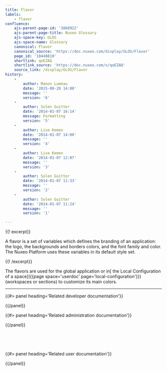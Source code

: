 ```yaml
---
title: Flavor
labels:
    - flavor
confluence:
    ajs-parent-page-id: '3868922'
    ajs-parent-page-title: Nuxeo Glossary
    ajs-space-key: GLOS
    ajs-space-name: Glossary
    canonical: Flavor
    canonical_source: 'https://doc.nuxeo.com/display/GLOS/Flavor'
    page_id: '18448810'
    shortlink: qoEZAQ
    shortlink_source: 'https://doc.nuxeo.com/x/qoEZAQ'
    source_link: /display/GLOS/Flavor
history:
    - 
        author: Manon Lumeau
        date: '2015-08-28 14:08'
        message: ''
        version: '6'
    - 
        author: Solen Guitter
        date: '2014-01-07 16:14'
        message: Formatting
        version: '5'
    - 
        author: Lise Kemen
        date: '2014-01-07 14:00'
        message: ''
        version: '4'
    - 
        author: Lise Kemen
        date: '2014-01-07 12:07'
        message: ''
        version: '3'
    - 
        author: Solen Guitter
        date: '2014-01-07 11:33'
        message: ''
        version: '2'
    - 
        author: Solen Guitter
        date: '2014-01-07 11:24'
        message: ''
        version: '1'

---
```

{{! excerpt}}

A flavor is a set of variables which defines the branding of an application: the logo, the backgrounds and borders colors, and the font family and color. The Nuxeo Platform uses these variables in its default style set.

{{! /excerpt}}

The flavors are used for the global application or in[ the Local Configuration of a space]({{page space='userdoc' page='local-configuration'}}) (workspaces or sections) to customize its main colors.

* * *

<div class="row"><div class="column medium-4">{{#> panel heading='Related developer documentation'}}

{{/panel}}</div><div class="column medium-4">{{#> panel heading='Related administration documentation'}}

{{/panel}}

&nbsp;

&nbsp;

</div><div class="column medium-4">{{#> panel heading='Related user documentation'}}

{{/panel}}</div></div>